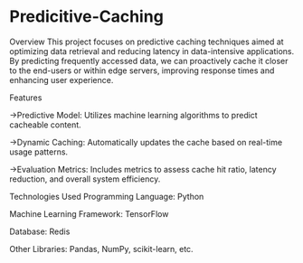 # Predicitive-Caching
Overview
This project focuses on predictive caching techniques aimed at optimizing data retrieval and reducing latency in data-intensive applications. By predicting frequently accessed data, we can proactively cache it closer to the end-users or within edge servers, improving response times and enhancing user experience.

Features

->Predictive Model: Utilizes machine learning algorithms to predict cacheable content.

->Dynamic Caching: Automatically updates the cache based on real-time usage patterns.

->Evaluation Metrics: Includes metrics to assess cache hit ratio, latency reduction, and overall system efficiency.


Technologies Used
Programming Language: Python

Machine Learning Framework: TensorFlow 

Database: Redis 

Other Libraries: Pandas, NumPy, scikit-learn, etc.
